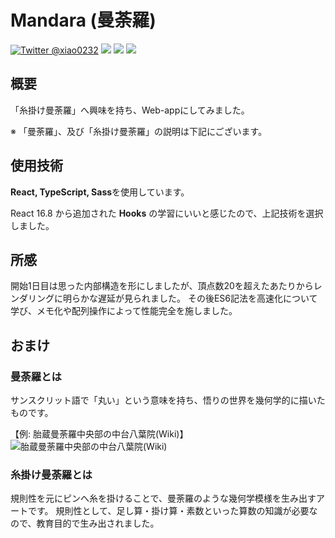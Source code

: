 # Mandara (曼荼羅)
[![Twitter @xiao0232](https://img.shields.io/badge/Twitter-%40xiao0232-blue.svg?style=flat-square&logo=twitter)](https://twitter.com/xiao0232)
<img src="https://img.shields.io/badge/-React-555.svg?logo=react&style=flat"> <img src="https://img.shields.io/badge/-TypeScript-555.svg?logo=typescript&style=flat"> <img src="https://img.shields.io/badge/-Sass-555.svg?logo=sass&style=flat">

## 概要

「糸掛け曼荼羅」へ興味を持ち、Web-appにしてみました。

※ 「曼荼羅」、及び「糸掛け曼荼羅」の説明は下記にございます。

## 使用技術

**React, TypeScript, Sass**を使用しています。

React 16.8 から追加された **Hooks** の学習にいいと感じたので、上記技術を選択しました。

## 所感

開始1日目は思った内部構造を形にしましたが、頂点数20を超えたあたりからレンダリングに明らかな遅延が見られました。
その後ES6記法を高速化について学び、メモ化や配列操作によって性能完全を施しました。

## おまけ

### 曼荼羅とは

サンスクリット語で「丸い」という意味を持ち、悟りの世界を幾何学的に描いたものです。

【例: 胎蔵曼荼羅中央部の中台八葉院(Wiki)】
![胎蔵曼荼羅中央部の中台八葉院(Wiki)](https://upload.wikimedia.org/wikipedia/commons/c/c7/Mandala1_detail.jpg)

### 糸掛け曼荼羅とは

規則性を元にピンへ糸を掛けることで、曼荼羅のような幾何学模様を生み出すアートです。
規則性として、足し算・掛け算・素数といった算数の知識が必要なので、教育目的で生み出されました。
